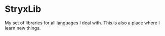 # StryxLib
My set of libraries for all languages I deal with. This is also a place where I learn new things.
